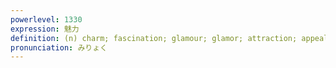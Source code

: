 ```yaml
---
powerlevel: 1330
expression: 魅力
definition: (n) charm; fascination; glamour; glamor; attraction; appeal; (P)
pronunciation: みりょく
---
```

